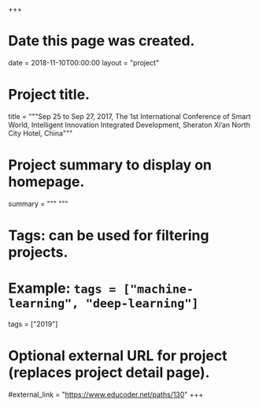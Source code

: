 +++
# Date this page was created.
date = 2018-11-10T00:00:00
layout = "project"

# Project title.
title = """Sep 25 to Sep 27, 2017, The 1st International Conference of Smart World, Intelligent Innovation Integrated Development, Sheraton Xi’an North City Hotel, China"""

# Project summary to display on homepage.
summary = """
 """

# Tags: can be used for filtering projects.
# Example: `tags = ["machine-learning", "deep-learning"]`
tags = ["2019"]

# Optional external URL for project (replaces project detail page).
#external_link = "https://www.educoder.net/paths/130"
+++
